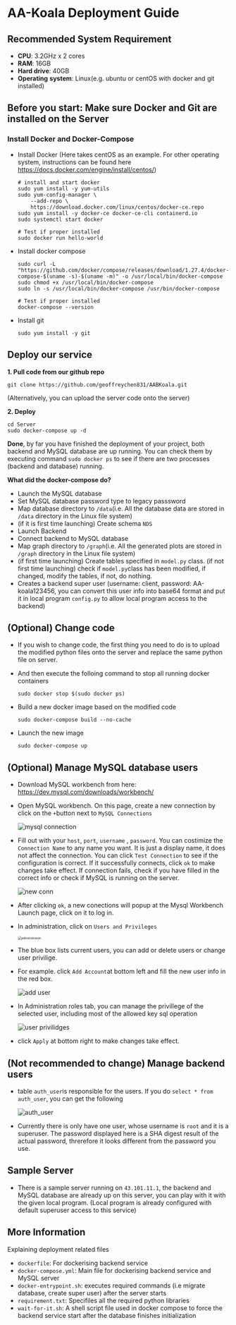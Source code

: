 # AA-Koala Deployment Guide

## Recommended System Requirement

* **CPU**: 3.2GHz x 2 cores
* **RAM**: 16GB
* **Hard drive**: 40GB
* **Operating** **system**: Linux(e.g. ubuntu or centOS with docker and git installed)

## Before you start: Make sure Docker and Git are installed on the Server

### Install Docker and Docker-Compose

* Install Docker (Here takes centOS as an example. For other operating system, instructions can be found here https://docs.docker.com/engine/install/centos/)

  ```shell
  # install and start docker
  sudo yum install -y yum-utils
  sudo yum-config-manager \
      --add-repo \
      https://download.docker.com/linux/centos/docker-ce.repo
  sudo yum install -y docker-ce docker-ce-cli containerd.io
  sudo systemctl start docker
  
  # Test if proper installed
  sudo docker run hello-world
  ```

* Install docker compose

  ```shell
  sudo curl -L "https://github.com/docker/compose/releases/download/1.27.4/docker-compose-$(uname -s)-$(uname -m)" -o /usr/local/bin/docker-compose
  sudo chmod +x /usr/local/bin/docker-compose
  sudo ln -s /usr/local/bin/docker-compose /usr/bin/docker-compose
  
  # Test if proper installed
  docker-compose --version
  ```
  
* Install git
  ```shell
  sudo yum install -y git
  ```

## Deploy our service

**1. Pull code from our github repo**

   ```shell 
   git clone https://github.com/geoffreychen831/AABKoala.git
   ```

(Alternatively, you can upload the server code onto the server)

**2. Deploy**

   ```shell
   cd Server
   sudo docker-compose up -d
   ```

**Done**, by far you have finished the deployment of your project, both backend and MySQL database are up running. You can check them by executing command `sudo docker ps` to see if there are two processes (backend and database) running.

**What did the docker-compose do?**

* Launch the MySQL database
* Set MySQL database password type to legacy passsword
* Map database directory to `/data`(i.e. All the database data are stored in `/data` directory in the Linux file system)
* (if it is first time launching) Create schema `NDS`
* Launch Backend
* Connect backend to MySQL database
* Map graph directory to `/graph`(i.e. All the generated plots are stored in `/graph` directory in the Linux file system)
* (if first time launching) Create tables specified in `model.py` class. (if not first time launching) check if `model.py`class has been modified, if changed, modify the tables, if not, do nothing.
* Creates a backend super user (username: client, password: AA-koala123456, you can convert this user info into base64 format and put it in local program `config.py` to allow local program access to the backend)

## (Optional) Change code

* If you wish to change code,  the first thing you need to do is to upload the modified python files onto the server and replace the same python file on server. 

* And then execute the folloing command to stop all running docker containers

  ```shell
  sudo docker stop $(sudo docker ps)
  ```

* Build a new docker image based on the modified code

  ```shell
  sudo docker-compose build --no-cache
  ```

* Launch the new image

  ```shell
  sudo docker-compose up
  ```

## (Optional) Manage MySQL database users

* Download MySQL workbench from here: https://dev.mysql.com/downloads/workbench/

* Open MySQL workbench. On this page, create a new connection by click on the `+`button next to `MySQL Connections`

   ![mysql connection](mysql_connection.png)

* Fill out with your `host`, `port`, `username` , `password`.  You can costimize the `Connection Name` to any name you want. It is just a display name, it does not affect the connection. You can click `Test Connection` to see if the configuration is correct. If it successfully connects, click `ok` to make changes take effect. If connection fails, check if you have filled in the correct info or check if MySQL is running on the server.

   ![new conn](new_conn.png)

* After clicking `ok`, a new conections will popup at the Mysql Workbench Launch page, click on it to log in.

* In administration, click on `Users and Privileges`

   <img src="./administraion.png" alt="administraion" style="zoom:50%;" />

* The blue box lists current users, you can add or delete users or change user privilige.

* For example. click `Add Account`at bottom left and fill the new user info in the red box.

   ![add user](add_user.png)

* In Administration roles tab, you can manage the privillege of the selected user, including most of the allowed key sql operation 

  ![user privilidges](user_privilidges.png)

* click `Apply` at bottom right to make changes take effect.

## (Not recommended to change) Manage backend users

* table `auth_user`is responsible for the users. If you do `select * from auth_user`, you can get the following

  ![auth_user](./auth_user.png)

* Currently there is only have one user, whose username is `root` and it is a superuser. The password displayed here is a SHA digest result of the actual password, threrefore it looks different from the password you use.

##  Sample Server

* There is a sample server running on `43.101.11.1`,  the backend and MySQL database are already up on this server, you can play with it with the given local program. (Local program is already configured with default superuser access to this service)

## More Information

Explaining deployment related files

* `dockerfile`: For dockerising backend service
* `docker-compose.yml`: Main file for dockerising backend service and MySQL server
* `docker-entrypoint.sh`: executes required commands (i.e migrate database, create super user) after the server starts
* `requirement.txt`: Specifiles all the required python libraries
* `wait-for-it.sh`: A shell script file used in docker compose to force the backend service start after the database finishes initialization